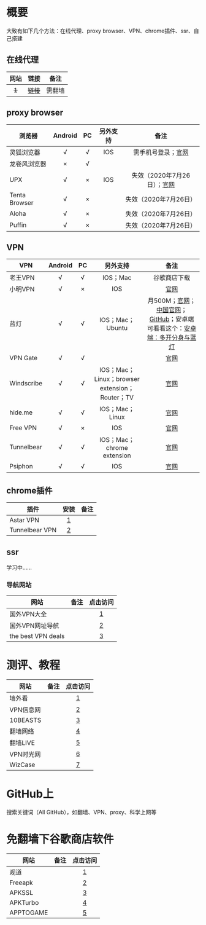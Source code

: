 # 概要
大致有如下几个方法：在线代理、proxy browser、VPN、chrome插件、ssr、自己搭建
## 在线代理
网站|链接|备注
:-:|:-:|:-:
~~1~~|~~[链接](https://via.hypothes.is/)~~|需翻墙
 

## proxy browser
浏览器       |  Android  | PC    |另外支持|备注
------      |:-----:    |:-----:|:----:|:-----:
灵狐浏览器   |     √     |√      |  IOS     |需手机号登录；[官网](https://ie.linkfoxvpn.com/#/)
龙卷风浏览器 |×          |√      
UPX         |√          |×      |  IOS      |失效（2020年7月26日）；[官网](https://www.upxb.net/)
Tenta Browser|√         |×      |          |失效（2020年7月26日）
Aloha       |√          |×      |           |失效（2020年7月26日）
Puffin      |√          |×      |         |      失效（2020年7月26日）

## VPN  
VPN    |Android| PC |另外支持|备注
-------|:-----:|:---:|:-----:|:------:
老王VPN |√     |√    |IOS；Mac|谷歌商店下载
小明VPN |√     |×    | IOS     |[官网](https://gitithub.com/xm19/blob/master/)
蓝灯    |√     |√    |IOS；Mac；Ubuntu|月500M；[官网](https://getlantern.org/zh_CN/)；[中国官网](https://www.getlandeng129.org/)；[GitHub](https://github.com/getlantern/download)；安卓端可看看这个：[安卓端：多开分身与蓝灯](https://github.com/TiantianPython/fan_qiang/blob/master/%E5%AE%89%E5%8D%93%E7%AB%AF%EF%BC%9A%E5%A4%9A%E5%BC%80%E5%88%86%E8%BA%AB%E4%B8%8E%E8%93%9D%E7%81%AF.md)
VPN Gate|√     |√    |         |[官网](https://www.vpngate.net/cn/)
Windscribe|√   |√    |IOS；Mac；Linux；browser extension；Router；TV   |[官网](https://windscribe.com/)
hide.me |√     |√    |IOS；Mac；Linux |[官网](https://hide.me/en/)
Free VPN|√     |×    |IOS      |[官网](http://freevpn.org/)
Tunnelbear|√   |√    |IOS；Mac；chrome extension |[官网](https://www.tunnelbear.com/)
Psiphon |√     |√    |IOS     |[官网](https://psiphon.ca/zh/)

## chrome插件
插件    |安装  |备注
---|:---:|:----:
Astar VPN|[1](https://chrome.google.com/webstore/detail/astar-vpn-free-and-fast-v/jajilbjjinjmgcibalaakngmkilboobh?utm_source=chrome-ntp-icon)
Tunnelbear VPN|[2](https://chrome.google.com/webstore/detail/tunnelbear-vpn/omdakjcmkglenbhjadbccaookpfjihpa)

## ssr
学习中……

### 导航网站
网站               |备注             |点击访问
--|:--:|:--:
国外VPN大全        |  |[1](https://www.vpnwebsite.net/)
国外VPN网址导航    |  |[2](https://www.bestvpp.com/)
the best VPN deals| |[3](https://thebestvpndeals.com/)




# 测评、教程
网站|备注|点击访问
--|--|:--:
墙外看   |  |[1](https://qiangwaikan.com/)
VPN信息网|  |[2](https://vpnxxw.com/)
10BEASTS |  |[3](https://10beasts.net/)
翻墙网络 |   |[4](https://fanqiang.network/)
翻墙LIVE |  |[5](https://www.fanqiang.live/index/index)
VPN时光网|  |[6](https://vpnsg.net/)
WizCase  |  |[7](https://zh.wizcase.com/blog/)

# GitHub上
搜索关键词（All GitHub），如翻墙、VPN、proxy、科学上网等




# 免翻墙下谷歌商店软件
网站|备注|点击访问
--| --- |:--:
观道   |    |[1](http://www.guandao.cc/)
Freeapk|    |[2](https://freeapk.mobi/)
APKSSL |    |[3](https://apkssl.com/zh-cn/)
APKTurbo|   |[4](https://www.apkturbo.com/)
APPTOGAME|  |[5](https://apptogame.com/)
